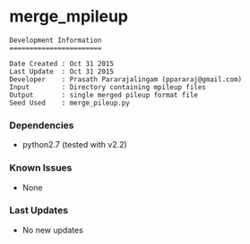 # merge_mpileup
```
Development Information
=======================

Date Created : Oct 31 2015
Last Update  : Oct 31 2015
Developer    : Prasath Pararajalingam (ppararaj@gmail.com)
Input        : Directory containing mpileup files
Output       : single merged pileup format file
Seed Used    : merge_pileup.py
```

### Dependencies

- python2.7 (tested with v2.2)

### Known Issues

- None

### Last Updates

- No new updates
